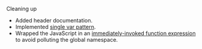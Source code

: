 Cleaning up

 * Added header documentation.
 * Implemented [single var pattern](http://stackoverflow.com/questions/15778527/why-single-var-is-good-in-javascript).
 * Wrapped the JavaScript in an [immediately-invoked function expression](http://en.wikipedia.org/wiki/Immediately-invoked_function_expression) to avoid polluting the global namespace.
